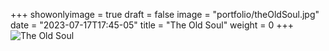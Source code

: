 +++
showonlyimage = true
draft = false
image = "portfolio/theOldSoul.jpg"
date = "2023-07-17T17:45-05"
title = "The Old Soul"
weight = 0
+++
![The Old Soul](portfolio/theOldSoul.jpg)

